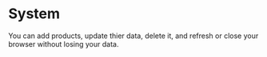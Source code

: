# System
You can add products, update thier data, delete it, and refresh or close your browser without losing your data.
